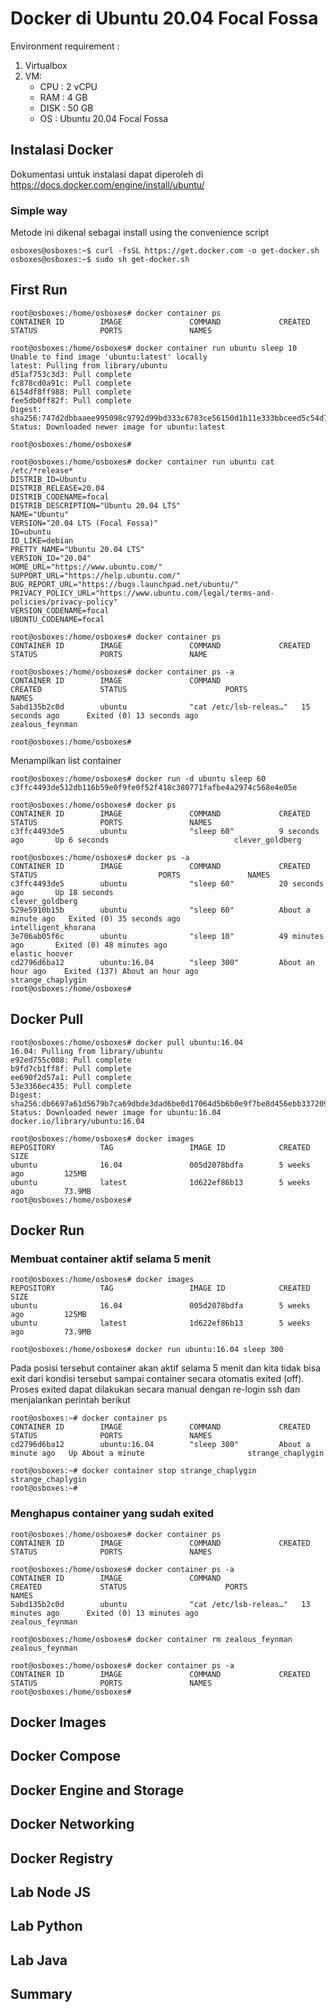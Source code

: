 # Docker di Ubuntu 20.04 Focal Fossa
Environment requirement :
1. Virtualbox
2. VM:
    - CPU : 2 vCPU
    - RAM : 4 GB
    - DISK : 50 GB
    - OS : Ubuntu 20.04 Focal Fossa
## Instalasi Docker
Dokumentasi untuk instalasi dapat diperoleh di https://docs.docker.com/engine/install/ubuntu/
### Simple way
Metode ini dikenal sebagai install using the convenience script
```script
osboxes@osboxes:~$ curl -fsSL https://get.docker.com -o get-docker.sh
osboxes@osboxes:~$ sudo sh get-docker.sh
```
## First Run
```script
root@osboxes:/home/osboxes# docker container ps
CONTAINER ID        IMAGE               COMMAND             CREATED             STATUS              PORTS               NAMES

root@osboxes:/home/osboxes# docker container run ubuntu sleep 10
Unable to find image 'ubuntu:latest' locally
latest: Pulling from library/ubuntu
d51af753c3d3: Pull complete
fc878cd0a91c: Pull complete
6154df8ff988: Pull complete
fee5db0ff82f: Pull complete
Digest: sha256:747d2dbbaaee995098c9792d99bd333c6783ce56150d1b11e333bbceed5c54d7
Status: Downloaded newer image for ubuntu:latest

root@osboxes:/home/osboxes#

root@osboxes:/home/osboxes# docker container run ubuntu cat /etc/*release*
DISTRIB_ID=Ubuntu
DISTRIB_RELEASE=20.04
DISTRIB_CODENAME=focal
DISTRIB_DESCRIPTION="Ubuntu 20.04 LTS"
NAME="Ubuntu"
VERSION="20.04 LTS (Focal Fossa)"
ID=ubuntu
ID_LIKE=debian
PRETTY_NAME="Ubuntu 20.04 LTS"
VERSION_ID="20.04"
HOME_URL="https://www.ubuntu.com/"
SUPPORT_URL="https://help.ubuntu.com/"
BUG_REPORT_URL="https://bugs.launchpad.net/ubuntu/"
PRIVACY_POLICY_URL="https://www.ubuntu.com/legal/terms-and-policies/privacy-policy"
VERSION_CODENAME=focal
UBUNTU_CODENAME=focal

root@osboxes:/home/osboxes# docker container ps
CONTAINER ID        IMAGE               COMMAND             CREATED             STATUS              PORTS               NAME

root@osboxes:/home/osboxes# docker container ps -a
CONTAINER ID        IMAGE               COMMAND                  CREATED             STATUS                      PORTS               NAMES
5abd135b2c0d        ubuntu              "cat /etc/lsb-releas…"   15 seconds ago      Exited (0) 13 seconds ago                       zealous_feynman

root@osboxes:/home/osboxes#
```
Menampilkan list container
```script
root@osboxes:/home/osboxes# docker run -d ubuntu sleep 60
c3ffc4493de512db116b59e0f9fe0f52f418c380771fafbe4a2974c568e4e05e

root@osboxes:/home/osboxes# docker ps
CONTAINER ID        IMAGE               COMMAND             CREATED             STATUS              PORTS               NAMES
c3ffc4493de5        ubuntu              "sleep 60"          9 seconds ago       Up 6 seconds                            clever_goldberg

root@osboxes:/home/osboxes# docker ps -a
CONTAINER ID        IMAGE               COMMAND             CREATED              STATUS                           PORTS               NAMES
c3ffc4493de5        ubuntu              "sleep 60"          20 seconds ago       Up 18 seconds                                        clever_goldberg
529e5910b15b        ubuntu              "sleep 60"          About a minute ago   Exited (0) 35 seconds ago                            intelligent_khorana
3e706ab05f6c        ubuntu              "sleep 10"          49 minutes ago       Exited (0) 48 minutes ago                            elastic_hoover
cd2796d6ba12        ubuntu:16.04        "sleep 300"         About an hour ago    Exited (137) About an hour ago                       strange_chaplygin
root@osboxes:/home/osboxes#

```

## Docker Pull
```script
root@osboxes:/home/osboxes# docker pull ubuntu:16.04
16.04: Pulling from library/ubuntu
e92ed755c008: Pull complete
b9fd7cb1ff8f: Pull complete
ee690f2d57a1: Pull complete
53e3366ec435: Pull complete
Digest: sha256:db6697a61d5679b7ca69dbde3dad6be0d17064d5b6b0e9f7be8d456ebb337209
Status: Downloaded newer image for ubuntu:16.04
docker.io/library/ubuntu:16.04

root@osboxes:/home/osboxes# docker images
REPOSITORY          TAG                 IMAGE ID            CREATED             SIZE
ubuntu              16.04               005d2078bdfa        5 weeks ago         125MB
ubuntu              latest              1d622ef86b13        5 weeks ago         73.9MB
root@osboxes:/home/osboxes#

```
## Docker Run
### Membuat container aktif selama 5 menit
```script
root@osboxes:/home/osboxes# docker images
REPOSITORY          TAG                 IMAGE ID            CREATED             SIZE
ubuntu              16.04               005d2078bdfa        5 weeks ago         125MB
ubuntu              latest              1d622ef86b13        5 weeks ago         73.9MB

root@osboxes:/home/osboxes# docker run ubuntu:16.04 sleep 300
```
Pada posisi tersebut container akan aktif selama 5 menit dan kita tidak bisa exit dari kondisi tersebut sampai container secara otomatis exited (off).
Proses exited dapat dilakukan secara manual dengan re-login ssh dan menjalankan perintah berikut
```script
root@osboxes:~# docker container ps
CONTAINER ID        IMAGE               COMMAND             CREATED              STATUS              PORTS               NAMES
cd2796d6ba12        ubuntu:16.04        "sleep 300"         About a minute ago   Up About a minute                       strange_chaplygin

root@osboxes:~# docker container stop strange_chaplygin
strange_chaplygin
root@osboxes:~#
```

### Menghapus container yang sudah exited
```script
root@osboxes:/home/osboxes# docker container ps
CONTAINER ID        IMAGE               COMMAND             CREATED             STATUS              PORTS               NAMES

root@osboxes:/home/osboxes# docker container ps -a
CONTAINER ID        IMAGE               COMMAND                  CREATED             STATUS                      PORTS               NAMES
5abd135b2c0d        ubuntu              "cat /etc/lsb-releas…"   13 minutes ago      Exited (0) 13 minutes ago                       zealous_feynman

root@osboxes:/home/osboxes# docker container rm zealous_feynman
zealous_feynman

root@osboxes:/home/osboxes# docker container ps -a
CONTAINER ID        IMAGE               COMMAND             CREATED             STATUS              PORTS               NAMES
root@osboxes:/home/osboxes#
```

## Docker Images
## Docker Compose
## Docker Engine and Storage
## Docker Networking
## Docker Registry
## Lab Node JS
## Lab Python
## Lab Java
## Summary
